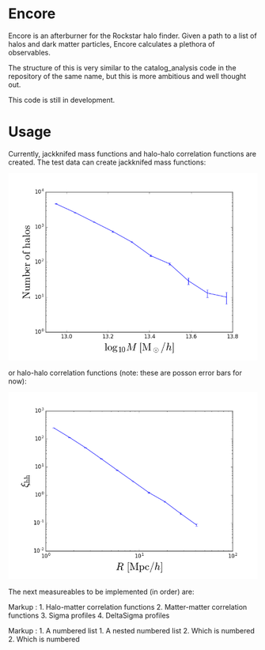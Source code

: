 Encore
======
Encore is an afterburner for the Rockstar halo finder. 
Given a path to a list of halos and dark matter particles, 
Encore calculates a plethora of observables.

The structure of this is very similar to the catalog_analysis
code in the repository of the same name, but this is more
ambitious and well thought out.

This code is still in development.

Usage
=====
Currently, jackknifed mass functions and
halo-halo correlation functions are created.
The test data can create jackknifed mass functions:

![mf_example](plots/MF_example.png)

or halo-halo correlation functions (note: these are posson error bars for now):

![hhcf_example](plots/HHCF_example.png)

The next measureables to be implemented (in order) are:

 Markup : 1. Halo-matter correlation functions
	2. Matter-matter correlation functions
	3. Sigma profiles
	4. DeltaSigma profiles

 Markup : 1. A numbered list
           1. A nested numbered list
           2. Which is numbered
          2. Which is numbered